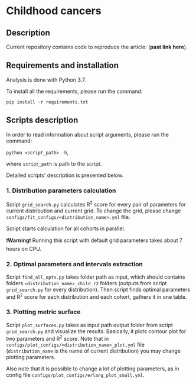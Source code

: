 # Childhood cancers

## Description
Current repository contains code to reproduce the article: (**past link here**).

## Requirements and installation
Analysis is done with Python 3.7.

To install all the requirements, please run the command:

`pip install -r requirements.txt`

## Scripts description
In order to read information about script arguments,
please run the command:

`python <script_path> -h`, 

where `script_path` is path to the script.

Detailed scripts' description is presented below.

### 1. Distribution parameters calculation

Script `grid_search.py` calculates R<sup>2</sup> score for every pair of parameters
for current distribution and current grid.
To change the grid, please change `configs/fit_configs/<distribution_name>.yml` file.

Script starts calculation for all cohorts in parallel.

:heavy_exclamation_mark:**Warning**:heavy_exclamation_mark:
Running this script with default grid parameters takes about 7 hours on CPU.

### 2. Optimal parameters and intervals extraction

Script `find_all_opts.py` takes folder path as input,
which should contains folders `<distribution_name>_child_r2` folders 
(outputs from script `grid_search.py` for every distribution).
Then script finds optimal parameters and R<sup>2</sup> score for each
distribution and each cohort, gathers it in one table.



### 3. Plotting metric surface

Script `plot_surfaces.py` takes as input path output folder from script `grid_search.py` 
and visualize the results. Basically, it plots contour plot for two parameters and 
R<sup>2</sup> score. Note that in `configs/plot_configs/<distribution_name>_plot.yml`
file (`distribution_name` is the name of current distribution) you may change plotting parameters.

Also note that it is possible to change a lot of plotting parameters, as in config file
`configs/plot_configs/erlang_plot_small.yml`.
